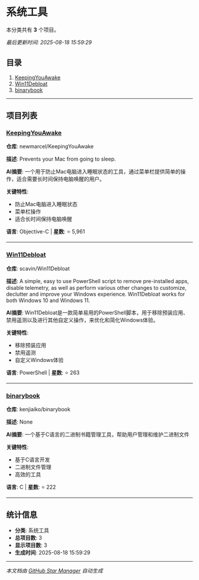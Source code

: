 # 系统工具

本分类共有 **3** 个项目。

*最后更新时间: 2025-08-18 15:59:29*

## 目录

1. [KeepingYouAwake](#keepingyouawake)
2. [Win11Debloat](#win11debloat)
3. [binarybook](#binarybook)

---

## 项目列表

### [KeepingYouAwake](https://github.com/newmarcel/KeepingYouAwake)

**仓库**: newmarcel/KeepingYouAwake

**描述**: Prevents your Mac from going to sleep.

**AI摘要**: 一个用于防止Mac电脑进入睡眠状态的工具，通过菜单栏提供简单的操作，适合需要长时间保持电脑唤醒的用户。

**关键特性**:
- 防止Mac电脑进入睡眠状态
- 菜单栏操作
- 适合长时间保持电脑唤醒

**语言**: Objective-C | **星数**: ⭐ 5,961

---

### [Win11Debloat](https://github.com/scavin/Win11Debloat)

**仓库**: scavin/Win11Debloat

**描述**: A simple, easy to use PowerShell script to remove pre-installed apps, disable telemetry, as well as perform various other changes to customize, declutter and improve your Windows experience. Win11Debloat works for both Windows 10 and Windows 11.

**AI摘要**: Win11Debloat是一款简单易用的PowerShell脚本，用于移除预装应用、禁用遥测以及进行其他自定义操作，来优化和简化Windows体验。

**关键特性**:
- 移除预装应用
- 禁用遥测
- 自定义Windows体验

**语言**: PowerShell | **星数**: ⭐ 263

---

### [binarybook](https://github.com/kenjiaiko/binarybook)

**仓库**: kenjiaiko/binarybook

**描述**: None

**AI摘要**: 一个基于C语言的二进制书籍管理工具，帮助用户管理和维护二进制文件

**关键特性**:
- 基于C语言开发
- 二进制文件管理
- 高效的工具

**语言**: C | **星数**: ⭐ 222

---

## 统计信息

- **分类**: 系统工具
- **总项目数**: 3
- **显示项目数**: 3
- **生成时间**: 2025-08-18 15:59:29

---

*本文档由 [GitHub Star Manager](https://github.com/your-username/github-star-manager) 自动生成*
